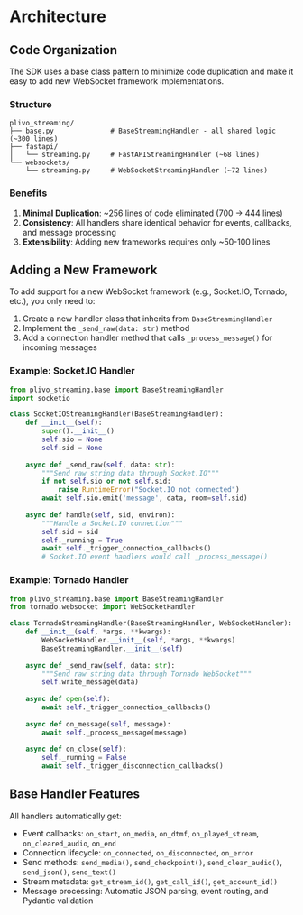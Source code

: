 # Architecture

## Code Organization

The SDK uses a base class pattern to minimize code duplication and make it easy to add new WebSocket framework implementations.

### Structure

```
plivo_streaming/
├── base.py              # BaseStreamingHandler - all shared logic (~300 lines)
├── fastapi/
│   └── streaming.py     # FastAPIStreamingHandler (~68 lines)
└── websockets/
    └── streaming.py     # WebSocketStreamingHandler (~72 lines)
```

### Benefits

1. **Minimal Duplication**: ~256 lines of code eliminated (700 → 444 lines)
2. **Consistency**: All handlers share identical behavior for events, callbacks, and message processing
3. **Extensibility**: Adding new frameworks requires only ~50-100 lines

## Adding a New Framework

To add support for a new WebSocket framework (e.g., Socket.IO, Tornado, etc.), you only need to:

1. Create a new handler class that inherits from `BaseStreamingHandler`
2. Implement the `_send_raw(data: str)` method
3. Add a connection handler method that calls `_process_message()` for incoming messages

### Example: Socket.IO Handler

```python
from plivo_streaming.base import BaseStreamingHandler
import socketio

class SocketIOStreamingHandler(BaseStreamingHandler):
    def __init__(self):
        super().__init__()
        self.sio = None
        self.sid = None
    
    async def _send_raw(self, data: str):
        """Send raw string data through Socket.IO"""
        if not self.sio or not self.sid:
            raise RuntimeError("Socket.IO not connected")
        await self.sio.emit('message', data, room=self.sid)
    
    async def handle(self, sid, environ):
        """Handle a Socket.IO connection"""
        self.sid = sid
        self._running = True
        await self._trigger_connection_callbacks()
        # Socket.IO event handlers would call _process_message()
```

### Example: Tornado Handler

```python
from plivo_streaming.base import BaseStreamingHandler
from tornado.websocket import WebSocketHandler

class TornadoStreamingHandler(BaseStreamingHandler, WebSocketHandler):
    def __init__(self, *args, **kwargs):
        WebSocketHandler.__init__(self, *args, **kwargs)
        BaseStreamingHandler.__init__(self)
    
    async def _send_raw(self, data: str):
        """Send raw string data through Tornado WebSocket"""
        self.write_message(data)
    
    async def open(self):
        await self._trigger_connection_callbacks()
    
    async def on_message(self, message):
        await self._process_message(message)
    
    async def on_close(self):
        self._running = False
        await self._trigger_disconnection_callbacks()
```

## Base Handler Features

All handlers automatically get:

- Event callbacks: `on_start`, `on_media`, `on_dtmf`, `on_played_stream`, `on_cleared_audio`, `on_end`
- Connection lifecycle: `on_connected`, `on_disconnected`, `on_error`
- Send methods: `send_media()`, `send_checkpoint()`, `send_clear_audio()`, `send_json()`, `send_text()`
- Stream metadata: `get_stream_id()`, `get_call_id()`, `get_account_id()`
- Message processing: Automatic JSON parsing, event routing, and Pydantic validation

